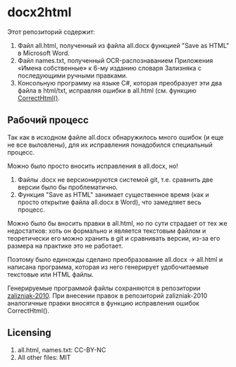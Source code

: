 # docx2html

Этот репозиторий содержит:

1. Файл all.html, полученный из файла all.docx функцией "Save as HTML" в Microsoft Word.
2. Файл names.txt, полученный OCR-распознаванием Приложения «Имена собственные» к 6-му изданию словаря Зализняка с последующими ручными правками.
3. Консольную программу на языке C#, которая преобразует эти два файла в html/txt, исправляя ошибки в all.html (см. функцию [CorrectHtml()](https://github.com/gramdict/docx2html/blob/master/DocxToHtmlConverter/Program.CorrectHtml.cs#L7).


## Рабочий процесс

Так как в исходном файле all.docx обнаружилось много ошибок (и еще не все выловлены), для их исправления 
понадобился специальный процесс. 

Можно было просто вносить исправления в all.docx, но!

1. Файлы .docx не версионируются системой git, т.е. сравнить две версии было бы проблематично.
2. Функция "Save as HTML" занимает существенное время (как и просто открытие файла all.docx в Word), что замедляет весь процесс.

Можно было бы вносить правки в all.html, но по сути страдает от тех же недостатков: хоть он формально и является текстовым файлом
и теоретически его можно хранить в git и сравнивать версии, из-за его размера на практике это не работает.

Поэтому было единожды сделано преобразование all.docx -> all.html и написана программа, которая из него
генерирует удобочитаемые текстовые или HTML файлы.

Генерируемые программой файлы сохраняются в репозитории [zalizniak-2010](https://github.com/gramdict/zalizniak-2010).
При внесении правок в репозиторий zalizniak-2010 аналогичные правки вносятся в функцию исправления ошибок CorrectHtml().


## Licensing

1. all.html, names.txt: CC-BY-NC
2. All other files: MIT
